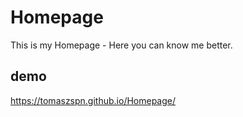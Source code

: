 # Homepage
This is my Homepage - Here you can know me better.

## demo
https://tomaszspn.github.io/Homepage/



